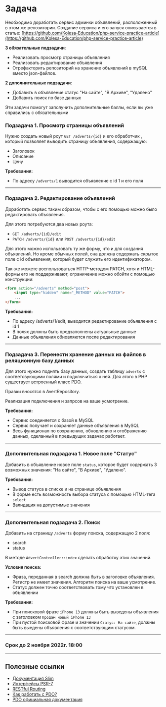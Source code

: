 # Задача
Необходимо доработать сервис админки объявлений, расположенный в этом же репозитории.
Создание сервиса и его запуск описывается в статье: [https://github.com/Kolesa-Education/php-service-practice-article](https://github.com/Kolesa-Education/php-service-practice-article)

**3 обязательные подзадачи**:
- Реализовать просмотр страницы объявления
- Реализовать редактирование объявления
- Отрефакторить репозиторий на хранение объявлений в mySQL вместо json-файлов.

**2 дополнительные подзадачи**:
- Добавить в объявление статус "На сайте", "В Архиве", "Удалено"
- Добавить поиск по базе данных

Эти задачи помогут заполучить дополнительные баллы, если вы уже справились с обязательными

### Подзадача 1. Просмотр страницы объявлений
Нужно создать новый роут `GET /adverts/{id}` и его обработчик , который позволяет выводить страницу объявления, содержащую:
- Заголовок
- Описание
- Цену

**Требования:**
- По адресу `/adverts/1` выводится объявление с id 1 и его поля

****
###  Подзадача 2. Редактирование объявлений
Доработать сервис таким образом, чтобы с его помощью можно было редактировать объявления.

Для этого потребуются два новых роута:
- `GET /adverts/{id}/edit`
- `PATCH /adverts/{id}` или `POST /adverts/{id}/edit`

Для этого можно использовать ту же форму, что и для создания объявлений. Но кроме обычных полей, она должна содержать скрытое поле с id объявления, который будет служить его идентификатором.

Так-же можете воспользоваться HTTP-методом PATCH, хотя и HTML-формы его не поддерживают, ограничение можно обойти с помощью конструкции:
```html
<form action="/adverts" method="post">
    <input type="hidden" name="_METHOD" value="PATCH">
    ...
</form>
```

**Требования:**
- По адресу /adverts/1/edit, выводится редактирование объявления с id 1
- В полях должны быть предзаполнены актуальные данные
- Данные объявления обновляются после редактирования

****

### Подзадача 3. Перенести хранение данных из файлов в реляционную базу данных
Для этого нужно поднять базу данных, создать таблицу `adverts` с соответсвующими полями и подключиться к ней. Для этого в PHP существует встроенный класс [PDO](https://www.php.net/manual/ru/book.pdo.php).

Правки вносятся в AvertRepository.

Реализация подключения и запрсов на ваше усмотрение. 

**Требования:**
 - Сервис соединяется с базой в MySQL
 - Сервис получает и сохраняет данные объявления в MySQL
 - Весь функционал по сохранению, обновлению и отображению данных, сделанный в предыдущих задачах работает.

****

### Дополнительная подзадача 1. Новое поле "Статус"
Добавить в объявление новое поле `status`, которое будет содержать 3 возможных значения: "На сайте", "В Архиве", "Удалено".

**Требования:**
- Вывод статуса в списке и на странице объявления
- В форме есть возможность выбора статуса с помощью HTML-тега `select`
- Валидация на допустимые значения

****

### Дополнительная подзадача 2. Поиск
Добавить на страницу `/adverts` форму поиска, содержащую 2 поля:
- search
- status

В методе `AdvertController::index` сделать обработку этих значений.

**Условия поиска:**
- Фраза, переданная в search должна быть в заголовке объявления. Регистр не имеет значения. Алгоритм поиска на ваше усмотрение.
- Статус должен точно соответствовать тому что установлен в объявлении

**Требования:**
- При поисковой фразе `iPhone 13` должны быть выведены объявления с заголовком `Продам новый iPhone 13`
- При пустой поисковой фразе и значении `Статус: На сайте`, должны быть выедены объявления с соответствующим статусом.

****

### Срок до 2 ноября 2022г. 18:00

****

## Полезные ссылки
- [Документация Slim](https://www.slimframework.com/docs/v4/)
- [Интерфейсы PSR-7](https://www.php-fig.org/psr/psr-7/)
- [RESTful Routing](https://www.learnhowtoprogram.com/c-and-net/basic-web-applications/introduction-to-restful-routing)
- [Как работать с PDO?](https://phpfaq.ru/pdo)
- [PDO официальная документация](https://www.php.net/manual/ru/book.pdo.php)
